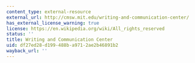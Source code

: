 ```yaml
---
content_type: external-resource
external_url: http://cmsw.mit.edu/writing-and-communication-center/
has_external_license_warning: true
license: https://en.wikipedia.org/wiki/All_rights_reserved
status: ''
title: Writing and Communication Center
uid: df27ed28-d199-488b-a971-2ae2b46891b2
wayback_url: ''
---
```

